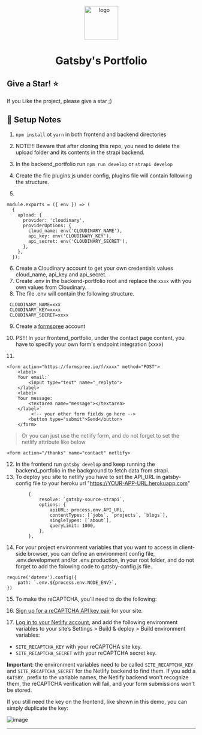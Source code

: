 <p align="center">
  <a href="https://github.com/itsyst/khaled_elhamzi_portfolio">
    <img alt="logo" src="https://res.cloudinary.com/dzltxlm9l/image/upload/v1601971370/logo_fd60ee4493.png" width="90"  />
  </a>
</p>
<h1 align="center">
  Gatsby's Portfolio
</h1>


 
## Give a Star! :star:
If you Like the project, please give a star ;)
## 🚀 Setup Notes

1. `npm install` ot `yarn` in both frontend and backend directories
2. NOTE!!! Beware that after cloning this repo, you need to delete the upload folder and its contents in the strapi backend.
3. In the backend_portfolio run `npm run develop` or `strapi develop`
4. Create the file plugins.js under config, plugins file will contain following the structure.

5.

```
module.exports = ({ env }) => (
  {
    upload: {
      provider: 'cloudinary',
      providerOptions: {
        cloud_name: env('CLOUDINARY_NAME'),
        api_key: env('CLOUDINARY_KEY'),
        api_secret: env('CLOUDINARY_SECRET'),
      },
    },
  });
  ````

6. Create a Cloudinary account to get your own credentials values cloud_name, api_key and api_secret.
7. Create .env in the backend-portfolio root and replace the `xxxx` with you own values from Cloudinary.
8. The file .env will contain the following structure.

```
 CLOUDINARY_NAME=xxx
 CLOUDINARY_KEY=xxxx
 CLOUDINARY_SECRET=xxxx
 ```

9. Create a [formspree](https://formspree.io/login) account
10. PS!!! In your frontend_portfolio, under the contact page content, you have to specify your own form's endpoint integration (xxxx)

11.

```html:
<form action="https://formspree.io/f/xxxx" method="POST">
    <label>
    Your email:`
        <input type="text" name="_replyto">
    </label>
    <label>
    Your message:
        <textarea name="message"></textarea>
    </label>`
         <!-- your other form fields go here -->
        <button type="submit">Send</button>
    </form>
```
>Or you can just use the netlify form, and do not forget to set the netlify attribute like below
```html:
<form action="/thanks" name="contact" netlify>
```

12. In the frontend run `gatsby develop` and keep running the backend_portfolio in the background to fetch data from strapi.
13. To deploy you site to netlify you have to set the API_URL in gatsby-config file to your heroku url "https://YOUR-APP-URL.herokuapp.com"
```
        {
            resolve: `gatsby-source-strapi`,
            options: {
                apiURL: process.env.API_URL,
                contentTypes: [`jobs`, `projects`, `blogs`],
                singleTypes: [`about`],
                queryLimit: 1000,
            },
        },
```
14. For your project environment variables that you want to access in client-side browser, you can define an environment config file, .env.development and/or .env.production, in your root folder, and do not forget to add the folowing code to gatsby-config.js file.
```
require('dotenv').config({
    path: `.env.${process.env.NODE_ENV}`,
})
```
15. To make the reCAPTCHA, you’ll need to do the following:

1. [Sign up for a reCAPTCHA API key pair](http://www.google.com/recaptcha/admin) for your site.
2. [Log in to your Netlify account](https://app.netlify.com), and add the following
   environment variables to your site’s Settings > Build & deploy > Build environment variables:

- `SITE_RECAPTCHA_KEY` with your reCAPTCHA site key.
- `SITE_RECAPTCHA_SECRET` with your reCAPTCHA secret key.

**Important**: the environment variables need to be called `SITE_RECAPTCHA_KEY` and `SITE_RECAPTCHA_SECRET` for the Netlify backend to find them. If you add a `GATSBY_` prefix to the variable names, the Netlify backend won't recognize them, the reCAPTCHA verification will fail, and your form submissions won't be stored.

If you still need the key on the frontend, like shown in this demo, you can simply duplicate the key:

![image](https://res.cloudinary.com/dzltxlm9l/image/upload/v1602520090/recapcha_shndu5.png)


---


